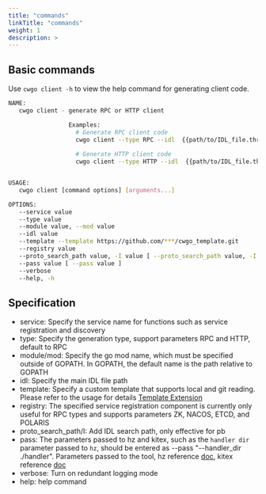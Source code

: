 ```yaml
---
title: "commands"
linkTitle: "commands"
weight: 1
description: >
---
```


## Basic commands

Use `cwgo client -h` to view the help command for generating client code.

```sh
NAME:
   cwgo client - generate RPC or HTTP client

                 Examples:
                   # Generate RPC client code 
                   cwgo client --type RPC --idl  {{path/to/IDL_file.thrift}} --service {{svc_name}}
                   
                   # Generate HTTP client code 
                   cwgo client --type HTTP --idl  {{path/to/IDL_file.thrift}} --service {{svc_name}}


USAGE:
   cwgo client [command options] [arguments...]

OPTIONS:
   --service value                                                              Specify the service name.
   --type value                                                                 Specify the generate type. (RPC or HTTP) (default: "RPC")
   --module value, --mod value                                                  Specify the Go module name to generate go.mod.
   --idl value                                                                  Specify the IDL file path. (.thrift or .proto)
   --template --template https://github.com/***/cwgo_template.git               Specify the template path. Currently cwgo supports git templates, such as --template https://github.com/***/cwgo_template.git
   --registry value                                                             Specify the registry, default is None
   --proto_search_path value, -I value [ --proto_search_path value, -I value ]  Add an IDL search path for includes. (Valid only if idl is protobuf)
   --pass value [ --pass value ]                                                pass param to hz or kitex
   --verbose                                                                    Turn on verbose mode. (default: false)
   --help, -h                                                                   show help (default: false)
```

## Specification

- service: Specify the service name for functions such as service registration and discovery
- type: Specify the generation type, support parameters RPC and HTTP, default to RPC
- module/mod: Specify the go mod name, which must be specified outside of GOPATH. In GOPATH, the default name is the path relative to GOPATH
- idl: Specify the main IDL file path
- template: Specify a custom template that supports local and git reading. Please refer to the usage for details [Template Extension](/docs/cwgo/tutorials/templete-extension/)
- registry: The specified service registration component is currently only useful for RPC types and supports parameters ZK, NACOS, ETCD, and POLARIS
- proto_search_path/I: Add IDL search path, only effective for pb
- pass: The parameters passed to hz and kitex, such as the `handler dir` parameter passed to `hz`, should be entered as --pass "--handler_dir ./handler". Parameters passed to the tool, hz reference [doc](/docs/hertz/tutorials/toolkit/command/), kitex reference [doc](/docs/kitex/tutorials/code-gen/code_generation/)
- verbose: Turn on redundant logging mode
- help: help command
